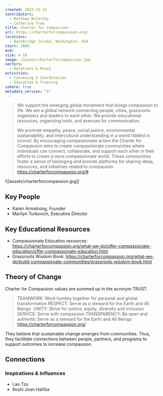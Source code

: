 ```yaml
---
created: 2023-12-13
contributors:
  - Matthew McCarthy
  - Catherine Tran
title: Charter for Compassion
url: https://charterforcompassion.org/
locations:
  - Bainbridge Island, Washington, USA
start: 2009
end: 
size: 4-10
image: /assets/charterforcompassion.jpg
sectors:
  - Relations & Peace
activities:
  - Convening & Coordination
  - Education & Training
cohere: true
metadata_version: "1"
---
```


>We support the emerging global movement that brings compassion to life. We are a global network connecting people, cities, grassroots organizers and leaders to each other. We provide educational resources, organizing tools, and avenues for communication.
>
>We promote empathy, peace, social justice, environmental sustainability, and intercultural understanding in a world riddled in turmoil. By encouraging compassionate action the Charter for Compassion aims to create compassionate communities where individuals can connect, collaborate, and support each other in their efforts to create a more compassionate world. These communities foster a sense of belonging and provide platforms for sharing ideas, resources, and initiatives related to compassion.
https://charterforcompassion.org/#

![[assets/charterforcompassion.jpg]]
## Key People

- Karen Armstrong, Founder
- Marilyn Turkovich, Executive Director

## Key Educational Resources

- Compassionate Education resources: https://charterforcompassion.org/what-we-do/offer-compassionate-education/offer-compassionate-education.html
- Grassroots Wisdom Book: https://charterforcompassion.org/what-we-do/build-compassionate-communities/grassroots-wisdom-book.html

## Theory of Change

Charter for Compassion values are summed up in the acronym TRUST. 

>TEAMWORK: Work humbly together for personal and global transformation 
>RESPECT: Serve as a steward for the Earth and All Beings  
>UNITY: Strive for justice, equity, diversity and inclusion  
>SERVICE: Serve with compassion 
>TRANSPARENCY: Be open and authentic Serve as a steward for the Earth and All Beings
https://charterforcompassion.org/

They believe that sustainable change emerges from communities.  Thus, they facilitate connections between people, partners, and programs to support outcomes to increase compassion. 

## Connections

### Inspirations & Influences

- Lao Tzu
- Roshi Joan Halifax